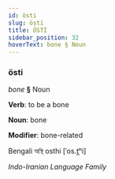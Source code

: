 ```yaml
---
id: östi
slug: östi
title: ÖSTİ
sidebar_position: 32
hoverText: bone § Noun
---
```


### östi

*bone* **§** Noun

**Verb**: to be a bone

**Noun**: bone

**Modifier**: bone-related

Bengali অস্থি osthi [ˈos.t̪ʰi]

*Indo-Iranian Language Family*